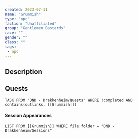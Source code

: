```yaml
---
created: 2023-07-11
name: "Grummish"
type: "npc"
faction: "Unaffiliated"
group: "Gentlemen Bastards"
race: ""
gender: ""
class: ""
tags:
 - npc
---
```

## Description


## Quests
```dataview
TASK FROM "DND - Drakkenheim/Quests" WHERE !completed AND contains(outlinks, [[Grummish]]) 
```

#### Session Appearances
```dataview
LIST FROM [[Grummish]] WHERE file.folder = "DND - Drakkenheim/Sessions"
```



